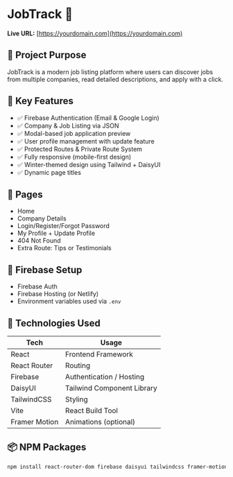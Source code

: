 # JobTrack 🚀

**Live URL:** [https://yourdomain.com](https://yourdomain.com)

## 📌 Project Purpose

JobTrack is a modern job listing platform where users can discover jobs from multiple companies, read detailed descriptions, and apply with a click.

## 🧩 Key Features

- ✅ Firebase Authentication (Email & Google Login)
- ✅ Company & Job Listing via JSON
- ✅ Modal-based job application preview
- ✅ User profile management with update feature
- ✅ Protected Routes & Private Route System
- ✅ Fully responsive (mobile-first design)
- ✅ Winter-themed design using Tailwind + DaisyUI
- ✅ Dynamic page titles

## 📁 Pages

- Home
- Company Details
- Login/Register/Forgot Password
- My Profile + Update Profile
- 404 Not Found
- Extra Route: Tips or Testimonials

## 🔐 Firebase Setup

- Firebase Auth
- Firebase Hosting (or Netlify)
- Environment variables used via `.env`

## 🎨 Technologies Used

| Tech        | Usage                           |
|-------------|----------------------------------|
| React       | Frontend Framework              |
| React Router| Routing                         |
| Firebase    | Authentication / Hosting        |
| DaisyUI     | Tailwind Component Library      |
| TailwindCSS | Styling                         |
| Vite        | React Build Tool                |
| Framer Motion | Animations (optional)        |

## 📦 NPM Packages

```bash
npm install react-router-dom firebase daisyui tailwindcss framer-motion
